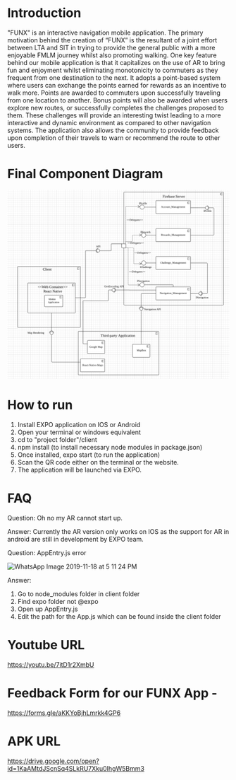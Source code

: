 ﻿# Introduction
"FUNX" is an interactive navigation mobile application. The primary motivation behind the creation of “FUNX” is the resultant of a joint effort between LTA and SIT in trying to provide the general public with a more enjoyable FMLM journey whilst also promoting walking. One key feature behind our mobile application is that it capitalizes on the use of AR to bring fun and enjoyment whilst eliminating monotonicity to commuters as they frequent from one destination to the next. It adopts a point-based system where users can exchange the points earned for rewards as an incentive to walk more. Points are awarded to commuters upon successfully traveling from one location to another. Bonus points will also be awarded when users explore new routes, or successfully completes the challenges proposed to them. These challenges will provide an interesting twist leading to a more interactive and dynamic environment as compared to other navigation systems. The application also allows the community to provide feedback upon completion of their travels to warn or recommend the route to other users.


# Final Component Diagram
![2101Entity - Page 4](rmImg/component.png)










# How to run
1. Install EXPO application on IOS or Android
2. Open your terminal or windows equivalent 
3. cd to "project folder"/client
4. npm install (to install necessary node modules in package.json)
5. Once installed, expo start (to run the application)
6. Scan the QR code either on the terminal or the website. 
7. The application will be launched via EXPO. 


# FAQ
Question: Oh no my AR cannot start up.

Answer: Currently the AR version only works on IOS as the support for AR in android are still in development by EXPO team. 

Question: AppEntry.js error

![WhatsApp Image 2019-11-18 at 5 11 24 PM](https://user-images.githubusercontent.com/54700581/69476584-af386700-0e16-11ea-8f08-9354813c3c84.jpeg)




Answer: 
1. Go to node_modules folder in client folder
2. Find expo folder not @expo
3. Open up AppEntry.js
4. Edit the path for the App.js which can be found inside the client folder



# Youtube URL
https://youtu.be/7itD1r2XmbU



# Feedback Form for our FUNX App - 
https://forms.gle/aKKYoBjhLmrkk4GP6

# APK URL
https://drive.google.com/open?id=1KaAMtdJScnSq4SLkRU7Xku0IhgW5Bmm3
